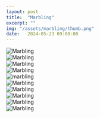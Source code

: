 ```yaml
---
layout: post
title:  "Marbling"
excerpt: ""
img: "/assets/marbling/thumb.png"
date:   2024-05-23 09:00:00
---
```


<div class="art">
  <div class="marblingpiece">
    <img src="/assets/marbling/circular.png" alt="Marbling" />
  </div>

  <div class="marblingpiece">
    <img src="/assets/marbling/circular_2.png" alt="Marbling" />
  </div>

  <div class="marblingpiece">
    <img src="/assets/marbling/flower.png" alt="Marbling" />
  </div>

  <div class="marblingpiece">
    <img src="/assets/marbling/flower_big.png" alt="Marbling" />
  </div>


  <div class="marblingpiece">
    <img src="/assets/marbling/heart.png" alt="marbling" />
  </div>

  <div class="marblingpiece">
    <img src="/assets/marbling/hearts.png" alt="Marbling" />
  </div>

  <div class="marblingpiece">
    <img src="/assets/marbling/river.png" alt="Marbling" />
  </div>

  <div class="marblingpiece">
    <img src="/assets/marbling/leaves.png" alt="Marbling" />
  </div>

  <div class="marblingpiece">
    <img src="/assets/marbling/grass_short.png" alt="Marbling" />
  </div>

  <div class="marblingpiece">
    <img src="/assets/marbling/grass_long.png" alt="Marbling" />
  </div>

</div>
